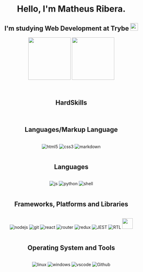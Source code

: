 <strong>
  <h1
    align="center"
  >Hello, I'm Matheus Ribera.</h1>
  <h2
    align="center"
  >
  I'm studying Web Development at Trybe
  <img
    heigh="150px"
    src="https://miro.medium.com/max/2400/1*_8rYOyJj9qiQsmeoVk3Gfg.png" width="25px"
    />
  </h2>
</strong>
<div
    align="center"
>
  <img
    height="140px"
    align="center"
    src="https://github-readme-stats.vercel.app/api?username=MathRibera&show_icons=true&theme=dracula"
  />
  <img
    height="140px"
    align="center"
    src="https://github-readme-stats.vercel.app/api/top-langs/?username=MathRibera&show_icons=true&theme=dracula&layout=compact"
    />
</div>
<br><br>
<h2
  align="center"
>
  HardSkills
</h2>
<br>
<h2
  align="center"
>Languages/Markup Language</h2>
<br>
<div
  align="center"
>
  <img src="https://img.shields.io/badge/html5-%23E34F26.svg?style=for-the-badge&logo=html5&logoColor=white" alt="html5"/>
  <img src="https://img.shields.io/badge/css3-%231572B6.svg?style=for-the-badge&logo=css3&logoColor=white" alt="css3"/>
  <img src="https://img.shields.io/badge/markdown-%23000000.svg?style=for-the-badge&logo=markdown&logoColor=white" alt="markdown"/>
</div>
<br>
<h2
  align="center"
>Languages</h2>
<br>
<div
  align="center"
>
  <img src="https://img.shields.io/badge/javascript-%23323330.svg?style=for-the-badge&logo=javascript&logoColor=%23F7DF1E" alt="js"/>
  <img src="https://img.shields.io/badge/python-3670A0?style=for-the-badge&logo=python&logoColor=ffdd54" alt="python"/>
  <img src="https://img.shields.io/badge/shell_script-%23121011.svg?style=for-the-badge&logo=gnu-bash&logoColor=white" alt="shell"/>
</div>
<br>
<h2
  align="center"
>Frameworks, Platforms and Libraries</h2>
<br>
<div
  align="center"
>
  <img src="https://img.shields.io/badge/node.js-6DA55F?style=for-the-badge&logo=node.js&logoColor=white" alt="nodejs"/>
  <img src="https://img.shields.io/badge/git-%23F05033.svg?style=for-the-badge&logo=git&logoColor=white" alt="git">
  <img src="https://img.shields.io/badge/react-%2320232a.svg?style=for-the-badge&logo=react&logoColor=%2361DAFB" alt="react"/>
  <img src="https://img.shields.io/badge/React_Router-CA4245?style=for-the-badge&logo=react-router&logoColor=white" alt="router"/>
  <img src="https://img.shields.io/badge/redux-%23593d88.svg?style=for-the-badge&logo=redux&logoColor=white" alt="redux"/>
  <img src="https://img.shields.io/badge/-jest-%23C21325?style=for-the-badge&logo=jest&logoColor=white" alt="JEST">
  <img src="https://img.shields.io/badge/-TestingLibrary-%23E33332?style=for-the-badge&logo=testing-library&logoColor=white" alt="RTL"/>



  <img src="https://img.icons8.com/parakeet/512/api.png" width="35px"/>
</div>
<br>
<h2
  align="center"
>Operating System and Tools</h2>
<br>
<div
  align="center"
>
  <img src="https://img.shields.io/badge/Linux-FCC624?style=for-the-badge&logo=linux&logoColor=black" alt="linux">
  <img src="https://img.shields.io/badge/Windows-0078D6?style=for-the-badge&logo=windows&logoColor=white" alt="windows"/>
  <img src="https://img.shields.io/badge/Visual%20Studio%20Code-0078d7.svg?style=for-the-badge&logo=visual-studio-code&logoColor=white" alt="vscode">
  <img src="https://img.shields.io/badge/github-%23121011.svg?style=for-the-badge&logo=github&logoColor=white" alt="Github"/>
</div>
